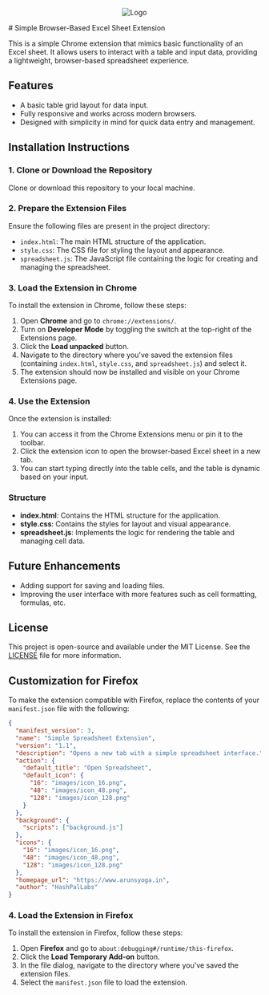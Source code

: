 <p align="center">
  <img src="https://raw.githubusercontent.com/arunwebber/simpleExcel/refs/heads/main/images/icon_128.png" alt="Logo">
</p>
# Simple Browser-Based Excel Sheet Extension

This is a simple Chrome extension that mimics basic functionality of an Excel sheet. It allows users to interact with a table and input data, providing a lightweight, browser-based spreadsheet experience.

## Features

- A basic table grid layout for data input.
- Fully responsive and works across modern browsers.
- Designed with simplicity in mind for quick data entry and management.

## Installation Instructions

### 1. Clone or Download the Repository

Clone or download this repository to your local machine.

### 2. Prepare the Extension Files

Ensure the following files are present in the project directory:

- `index.html`: The main HTML structure of the application.
- `style.css`: The CSS file for styling the layout and appearance.
- `spreadsheet.js`: The JavaScript file containing the logic for creating and managing the spreadsheet.

### 3. Load the Extension in Chrome

To install the extension in Chrome, follow these steps:

1. Open **Chrome** and go to `chrome://extensions/`.
2. Turn on **Developer Mode** by toggling the switch at the top-right of the Extensions page.
3. Click the **Load unpacked** button.
4. Navigate to the directory where you've saved the extension files (containing `index.html`, `style.css`, and `spreadsheet.js`) and select it.
5. The extension should now be installed and visible on your Chrome Extensions page.

### 4. Use the Extension

Once the extension is installed:

1. You can access it from the Chrome Extensions menu or pin it to the toolbar.
2. Click the extension icon to open the browser-based Excel sheet in a new tab.
3. You can start typing directly into the table cells, and the table is dynamic based on your input.

### Structure

- **index.html**: Contains the HTML structure for the application.
- **style.css**: Contains the styles for layout and visual appearance.
- **spreadsheet.js**: Implements the logic for rendering the table and managing cell data.


## Future Enhancements

- Adding support for saving and loading files.
- Improving the user interface with more features such as cell formatting, formulas, etc.



## License

This project is open-source and available under the MIT License. See the [LICENSE](LICENSE) file for more information.

## Customization for Firefox

To make the extension compatible with Firefox, replace the contents of your `manifest.json` file with the following:

```json
{
  "manifest_version": 3,
  "name": "Simple Spreadsheet Extension",
  "version": "1.1",
  "description": "Opens a new tab with a simple spreadsheet interface.",
  "action": {
    "default_title": "Open Spreadsheet",
    "default_icon": {
      "16": "images/icon_16.png",
      "48": "images/icon_48.png",
      "128": "images/icon_128.png"
    }
  },
  "background": {
    "scripts": ["background.js"]
  },
  "icons": {
    "16": "images/icon_16.png",
    "48": "images/icon_48.png",
    "128": "images/icon_128.png"
  },
  "homepage_url": "https://www.arunsyoga.in",
  "author": "HashPalLabs"
}
```
### 4. Load the Extension in Firefox

To install the extension in Firefox, follow these steps:

1. Open **Firefox** and go to `about:debugging#/runtime/this-firefox`.
2. Click the **Load Temporary Add-on** button.
3. In the file dialog, navigate to the directory where you've saved the extension files.
4. Select the `manifest.json` file to load the extension.